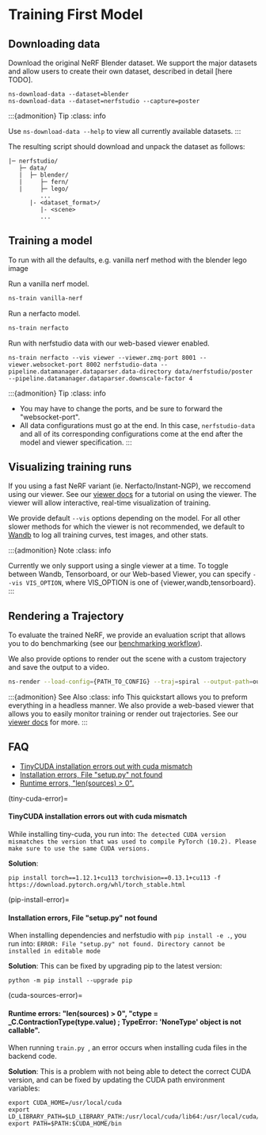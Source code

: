 # Training First Model

## Downloading data

Download the original NeRF Blender dataset. We support the major datasets and allow users to create their own dataset, described in detail [here TODO].

```
ns-download-data --dataset=blender
ns-download-data --dataset=nerfstudio --capture=poster
```

:::{admonition} Tip
:class: info

Use `ns-download-data --help` to view all currently available datasets.
  :::

The resulting script should download and unpack the dataset as follows:

```
|─ nerfstudio/
   ├─ data/
   |  ├─ blender/
   |     ├─ fern/
   |     ├─ lego/
         ...
      |- <dataset_format>/
         |- <scene>
         ...
```

## Training a model

To run with all the defaults, e.g. vanilla nerf method with the blender lego image

Run a vanilla nerf model.

```bash
ns-train vanilla-nerf
```

Run a nerfacto model.

```bash
ns-train nerfacto
```

Run with nerfstudio data with our web-based viewer enabled. 
```
ns-train nerfacto --vis viewer --viewer.zmq-port 8001 --viewer.websocket-port 8002 nerfstudio-data --pipeline.datamanager.dataparser.data-directory data/nerfstudio/poster --pipeline.datamanager.dataparser.downscale-factor 4
```

:::{admonition} Tip
:class: info

* You may have to change the ports, and be sure to forward the "websocket-port".
* All data configurations must go at the end. In this case, `nerfstudio-data` and all of its corresponding configurations come at the end after the model and viewer specification.
  :::

## Visualizing training runs

If you using a fast NeRF variant (ie. Nerfacto/Instant-NGP), we reccomend using our viewer. See our [viewer docs](viewer_quickstart.md) for a tutorial on using the viewer. The viewer will allow interactive, real-time visualization of training.

We provide default `--vis` options depending on the model. For all other slower methods for which the viewer is not recommended, we default to [Wandb](https://wandb.ai/site) to log all training curves, test images, and other stats. 

:::{admonition} Note
:class: info

Currently we only support using a single viewer at a time. To toggle between Wandb, Tensorboard, or our Web-based Viewer, you can specify `--vis VIS_OPTION`, where VIS_OPTION is one of {viewer,wandb,tensorboard}.
  :::

## Rendering a Trajectory

To evaluate the trained NeRF, we provide an evaluation script that allows you to do benchmarking (see our [benchmarking workflow](../developer_guides/benchmarking.md)).

We also provide options to render out the scene with a custom trajectory and save the output to a video.

```bash
ns-render --load-config={PATH_TO_CONFIG} --traj=spiral --output-path=output.mp4
```

:::{admonition} See Also
:class: info
This quickstart allows you to preform everything in a headless manner. We also provide a web-based viewer that allows you to easily monitor training or render out trajectories. See our [viewer docs](viewer_quickstart.md) for more.
  :::

## FAQ

- [TinyCUDA installation errors out with cuda mismatch](tiny-cuda-error)
- [Installation errors, File "setup.py" not found](pip-install-error)
- [Runtime errors, "len(sources) > 0".](cuda-sources-error)

(tiny-cuda-error)=

#### TinyCUDA installation errors out with cuda mismatch

While installing tiny-cuda, you run into: `The detected CUDA version mismatches the version that was used to compile PyTorch (10.2). Please make sure to use the same CUDA versions.`

**Solution**:

```
pip install torch==1.12.1+cu113 torchvision==0.13.1+cu113 -f https://download.pytorch.org/whl/torch_stable.html
```

(pip-install-error)=

#### Installation errors, File "setup.py" not found

When installing dependencies and nerfstudio with `pip install -e .`, you run into: `ERROR: File "setup.py" not found. Directory cannot be installed in editable mode`

**Solution**:
This can be fixed by upgrading pip to the latest version:

```
python -m pip install --upgrade pip
```


(cuda-sources-error)=

#### Runtime errors: "len(sources) > 0", "ctype = \_C.ContractionType(type.value) ; TypeError: 'NoneType' object is not callable".

When running `train.py `, an error occurs when installing cuda files in the backend code.

**Solution**:
This is a problem with not being able to detect the correct CUDA version, and can be fixed by updating the CUDA path environment variables:

```
export CUDA_HOME=/usr/local/cuda
export LD_LIBRARY_PATH=$LD_LIBRARY_PATH:/usr/local/cuda/lib64:/usr/local/cuda/extras/CUPTI/lib64
export PATH=$PATH:$CUDA_HOME/bin
```
